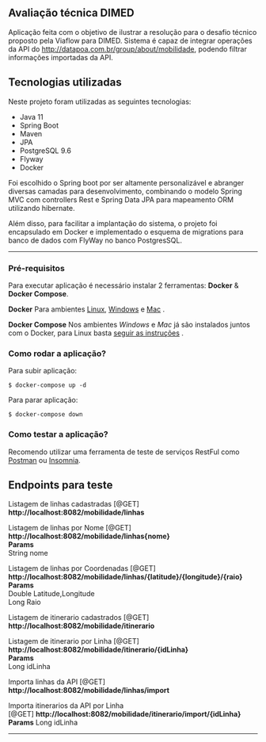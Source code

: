 ## Avaliação técnica DIMED

Aplicação feita com o objetivo de ilustrar a resolução para o desafio técnico proposto pela Viaflow para DIMED.
Sistema é capaz de integrar operações da API do http://datapoa.com.br/group/about/mobilidade, podendo filtrar 
informações importadas da API.

## Tecnologias utilizadas
Neste projeto foram utilizadas as seguintes tecnologias:

- Java 11
- Spring Boot 
- Maven 
- JPA
- PostgreSQL 9.6
- Flyway
- Docker 

Foi escolhido o Spring boot por ser altamente personalizável e abranger diversas camadas para desenvolvimento,
combinando o modelo Spring MVC com controllers Rest e Spring Data JPA para mapeamento ORM utilizando hibernate.

Além disso, para facilitar a implantação do sistema, o projeto foi encapsulado em Docker e implementado o esquema 
de migrations para banco de dados com FlyWay no banco PostgresSQL.

---

### Pré-requisitos
Para executar aplicação é necessário instalar 2 ferramentas: **Docker** & **Docker Compose**.

**Docker**
Para ambientes [Linux](https://docs.docker.com/install/linux/docker-ce/ubuntu/), [Windows](https://docs.docker.com/docker-for-windows/install/) e [Mac](https://docs.docker.com/docker-for-mac/install/) .

**Docker Compose** 
Nos ambientes *Windows* e *Mac* já são instalados juntos com o Docker, para Linux basta [seguir as instruções](https://docs.docker.com/compose/install/) .


### Como rodar a aplicação?

Para subir aplicação:

```
$ docker-compose up -d
```

Para parar aplicação:

```
$ docker-compose down
```

### Como testar a aplicação?
Recomendo utilizar uma ferramenta de teste de serviços RestFul como [Postman](https://www.postman.com/downloads/) ou [Insomnia](https://insomnia.rest/download/).

## Endpoints para teste
Listagem de linhas cadastradas [@GET]  
**http://localhost:8082/mobilidade/linhas**  

Listagem de linhas por Nome [@GET]  
**http://localhost:8082/mobilidade/linhas{nome}**  
__Params__   
String nome  

Listagem de linhas por Coordenadas [@GET]  
**http://localhost:8082/mobilidade/linhas/{latitude}/{longitude}/{raio}**  
__Params__  
Double Latitude,Longitude  
Long Raio  

Listagem de itinerario cadastrados [@GET]  
**http://localhost:8082/mobilidade/itinerario**

Listagem de itinerario por Linha [@GET]  
**http://localhost:8082/mobilidade/itinerario/{idLinha}**  
__Params__  
Long idLinha  

Importa linhas da API [@GET]  
**http://localhost:8082/mobilidade/linhas/import**

Importa itinerarios da API por Linha  
[@GET] **http://localhost:8082/mobilidade/itinerario/import/{idLinha}**  
__Params__ 
Long idLinha  

---
